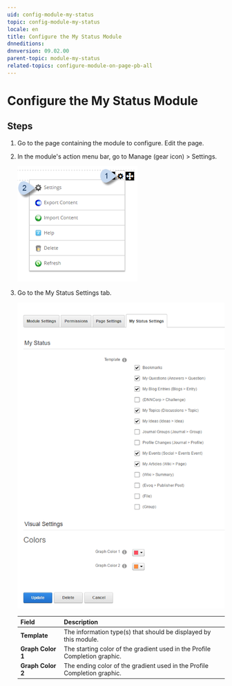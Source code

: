 ```yaml
---
uid: config-module-my-status
topic: config-module-my-status
locale: en
title: Configure the My Status Module
dnneditions: 
dnnversion: 09.02.00
parent-topic: module-my-status
related-topics: configure-module-on-page-pb-all
---
```


# Configure the My Status Module

## Steps

1.  Go to the page containing the module to configure. Edit the page.
2.  In the module's action menu bar, go to Manage (gear icon) \> Settings.
    
      
    
    ![Manage action menu > Settings](/images/scr-actionmenu-manage-settings.png)
    
      
    
3.  Go to the My Status Settings tab.
    
      
    
    ![Module Settings — My Status](/images/scr-modulesettings-MyStatus.png)
    
      
    
    |**Field**|**Description**|
    |---|---|
    |**Template**|The information type(s) that should be displayed by this module.|
    |**Graph Color 1**|The starting color of the gradient used in the Profile Completion graphic.|
    |**Graph Color 2**|The ending color of the gradient used in the Profile Completion graphic.|
